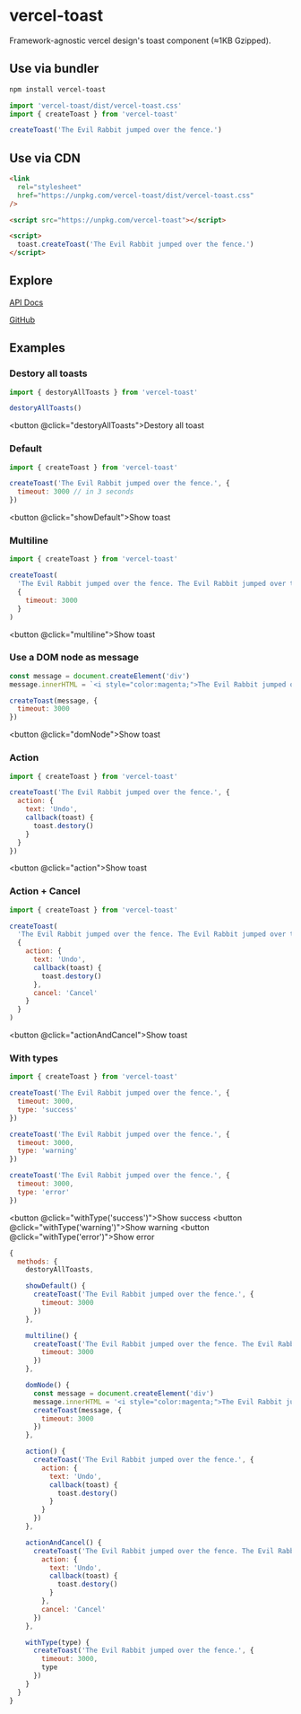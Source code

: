 # vercel-toast

Framework-agnostic vercel design's toast component (≈1KB Gzipped).

## Use via bundler

```bash
npm install vercel-toast
```

```js
import 'vercel-toast/dist/vercel-toast.css'
import { createToast } from 'vercel-toast'

createToast('The Evil Rabbit jumped over the fence.')
```

## Use via CDN

```html
<link
  rel="stylesheet"
  href="https://unpkg.com/vercel-toast/dist/vercel-toast.css"
/>

<script src="https://unpkg.com/vercel-toast"></script>

<script>
  toast.createToast('The Evil Rabbit jumped over the fence.')
</script>
```

## Explore

<a href="/docs/">API Docs</a>

[GitHub](https://github.com/evillt/vercel-toast)

## Examples

### Destory all toasts

```js
import { destoryAllToasts } from 'vercel-toast'

destoryAllToasts()
```

<button @click="destoryAllToasts">Destory all toast</button>

### Default

```js
import { createToast } from 'vercel-toast'

createToast('The Evil Rabbit jumped over the fence.', {
  timeout: 3000 // in 3 seconds
})
```

<button @click="showDefault">Show toast</button>

### Multiline

```js
import { createToast } from 'vercel-toast'

createToast(
  'The Evil Rabbit jumped over the fence. The Evil Rabbit jumped over the fence. The Evil Rabbit jumped over the fence. The Evil Rabbit jumped over the fence.',
  {
    timeout: 3000
  }
)
```

<button @click="multiline">Show toast</button>

### Use a DOM node as message

```js
const message = document.createElement('div')
message.innerHTML = `<i style="color:magenta;">The Evil Rabbit jumped over the fence.</i>`

createToast(message, {
  timeout: 3000
})
```

<button @click="domNode">Show toast</button>

### Action

```js
import { createToast } from 'vercel-toast'

createToast('The Evil Rabbit jumped over the fence.', {
  action: {
    text: 'Undo',
    callback(toast) {
      toast.destory()
    }
  }
})
```

<button @click="action">Show toast</button>

### Action + Cancel

```js
import { createToast } from 'vercel-toast'

createToast(
  'The Evil Rabbit jumped over the fence. The Evil Rabbit jumped over the fence again.',
  {
    action: {
      text: 'Undo',
      callback(toast) {
        toast.destory()
      },
      cancel: 'Cancel'
    }
  }
)
```

<button @click="actionAndCancel">Show toast</button>

### With types

```js
import { createToast } from 'vercel-toast'

createToast('The Evil Rabbit jumped over the fence.', {
  timeout: 3000,
  type: 'success'
})

createToast('The Evil Rabbit jumped over the fence.', {
  timeout: 3000,
  type: 'warning'
})

createToast('The Evil Rabbit jumped over the fence.', {
  timeout: 3000,
  type: 'error'
})
```

<button @click="withType('success')">Show success</button>
<button @click="withType('warning')">Show warning</button>
<button @click="withType('error')">Show error</button>

```js { mixin: true }
{
  methods: {
    destoryAllToasts,

    showDefault() {
      createToast('The Evil Rabbit jumped over the fence.', {
        timeout: 3000
      })
    },

    multiline() {
      createToast('The Evil Rabbit jumped over the fence. The Evil Rabbit jumped over the fence. The Evil Rabbit jumped over the fence. The Evil Rabbit jumped over the fence.', {
        timeout: 3000
      })
    },

    domNode() {
      const message = document.createElement('div')
      message.innerHTML = '<i style="color:magenta;">The Evil Rabbit jumped over the fence.</i>'
      createToast(message, {
        timeout: 3000
      })
    },

    action() {
      createToast('The Evil Rabbit jumped over the fence.', {
        action: {
          text: 'Undo',
          callback(toast) {
            toast.destory()
          }
        }
      })
    },

    actionAndCancel() {
      createToast('The Evil Rabbit jumped over the fence. The Evil Rabbit jumped over the fence again.', {
        action: {
          text: 'Undo',
          callback(toast) {
            toast.destory()
          }
        },
        cancel: 'Cancel'
      })
    },

    withType(type) {
      createToast('The Evil Rabbit jumped over the fence.', {
        timeout: 3000,
        type
      })
    }
  }
}
```
